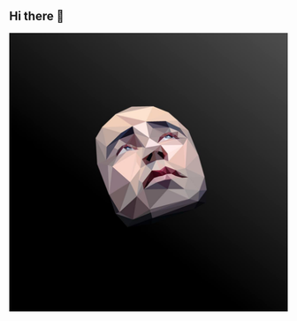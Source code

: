 ## Hi there 👋

<img src="https://github.com/QuantumBi/QuantumBi/blob/main/quantum.jpg" alt="The Me" width="600">
